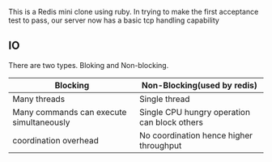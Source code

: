This is a Redis mini clone using ruby.
In trying to make the first acceptance test to pass, our server now has a basic tcp handling capability

IO
---------------

There are two types. Bloking and Non-blocking.

| Blocking | Non-Blocking(used by redis)    |
| --------|---------|
| Many threads  | Single thread   |
| Many commands can execute simultaneously | Single CPU hungry operation can block others |
| coordination overhead | No coordination hence higher throughput |

